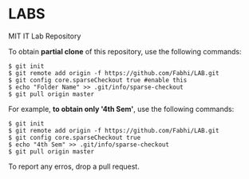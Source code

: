 # LABS
MIT IT Lab Repository

To obtain **partial clone** of this repository, use the following commands:

    $ git init  
    $ git remote add origin -f https://github.com/Fabhi/LAB.git  
    $ git config core.sparseCheckout true #enable this  
    $ echo "Folder Name" >> .git/info/sparse-checkout 
    $ git pull origin master  

For example, **to obtain only '4th Sem'**, use the following commands:  

    $ git init    
    $ git remote add origin -f https://github.com/Fabhi/LAB.git  
    $ git config core.sparseCheckout true  	
    $ echo "4th Sem" >> .git/info/sparse-checkout  
    $ git pull origin master  

To report any erros, drop a pull request.
